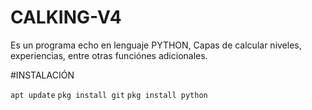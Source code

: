 # CALKING-V4
Es un programa echo en lenguaje PYTHON, Capas de calcular niveles,
experiencias, entre otras funciónes adicionales.

#INSTALACIÓN

```apt update```
```pkg install git```
```pkg install python```
